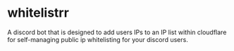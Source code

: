 # whitelistrr
A discord bot that is designed to add users IPs to an IP list within cloudflare for self-managing public ip whitelisting for your discord users.
